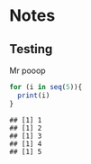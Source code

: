 Notes
================

## Testing

Mr pooop

``` r
for (i in seq(5)){
  print(i)
}
```

    ## [1] 1
    ## [1] 2
    ## [1] 3
    ## [1] 4
    ## [1] 5
